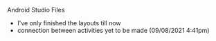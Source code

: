 Android Studio Files

- I've only finished the layouts till now
- connection between activities yet to be made (09/08/2021 4:41pm)
